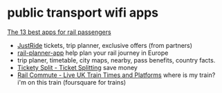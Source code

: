 public transport wifi apps
=======================

[The 13 best apps for rail passengers](http://www.railway-technology.com/features/featurebest-apps-for-rail-passengers-smartphone-commute/)

- [JustRide](http://www.justride.com/) tickets, trip planner, exclusive offers (from partners)
- [rail-planner-app](http://www.eurail.com/plan-your-trip/rail-planner-app) help plan your rail journey in Europe
- trip planer, timetable, city maps, nearby, pass benefits, country facts.
- [Tickety Split - Ticket Splitting](http://splitticket.moneysavingexpert.com/) save money
- [Rail Commute - Live UK Train Times and Platforms](https://play.google.com/store/apps/details?id=com.boluga.railcommute&hl=en) where is my train? i'm on this train (foursquare for trains)
